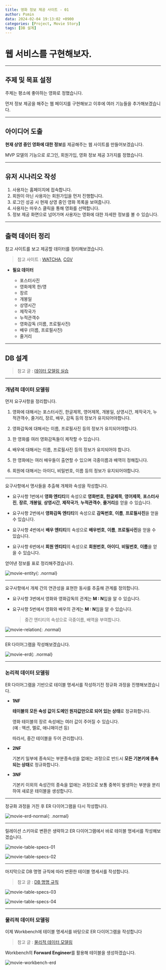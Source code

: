 ```yaml
---
title: 영화 정보 제공 사이트 - 01
author: Psmin
data: 2024-02-04 19:13:02 +0900
categories: [Project, Movie Story]
tags: [DB 설계]
---
```


# 웹 서비스를 구현해보자.

---

## 주제 및 목표 설정

주제는 평소에 좋아하는 영화로 정했습니다.

먼저 정보 제공을 해주는 웹 페이지를 구현해보고 이후에 여러 기능들을 추가해보겠습니다.

---

## 아이디어 도출

**현재 상영 중인 영화에 대한 정보**를 제공해주는 웹 사이트를 만들어보겠습니다.

MVP 모델의 기능으로 로그인, 회원가입, 영화 정보 제공 3가지를 정했습니다.

---

## 유저 시나리오 작성

1. 사용자는 홈페이지에 접속합니다.
2. 회원이 아닌 사용자는 회원가입을 먼저 진행합니다.
3. 로그인 성공 시 현재 상영 중인 영화 목록을 보여줍니다.
4. 사용자는 마우스 클릭을 통해 영화를 선택합니다.
5. 정보 제공 화면으로 넘어가며 사용자는 영화에 대한 자세한 정보를 볼 수 있습니다.

---

## 출력 데이터 정리

참고 사이트를 보고 제공할 데이터를 정리해보겠습니다.

> 참고 사이트 : [WATCHA](https://pedia.watcha.com/ko-KR/contents/mY5QnJW), [CGV](http://www.cgv.co.kr/movies/detail-view/?midx=77796#2)

- **필요 데이터**

  - 포스터사진
  - 영화제목 한/영
  - 장르
  - 개봉일
  - 상영시간
  - 제작국가
  - 누적관객수
  - 영화감독 (이름, 프로필사진)
  - 배우 (이름, 프로필사진)
  - 줄거리

---

## DB 설계

> 참고 글 : [데이터 모델링 실습](https://psmin1994.github.io/posts/data-modeling-ex/)

---

### 개념적 데이터 모델링

먼저 요구사항을 정리합니다.

1. 영화에 대해서는 포스터사진, 한글제목, 영어제목, 개봉일, 상영시간, 제작국가, 누적관객수, 줄거리, 장르, 배우, 감독 등의 정보가 유지되어야합니다.

2. 영화감독에 대해서는 이름, 프로필사진 등의 정보가 유지되어야합니다.

3. 한 영화를 여러 영화감독들이 제작할 수 있습니다.

4. 배우에 대해서는 이름, 프로필사진 등의 정보가 유지되어야 합니다.

5. 한 영화에는 여러 배우들이 출연할 수 있으며 극중이름과 배역이 정해집니다.

6. 회원에 대해서는 아이디, 비밀번호, 이름 등의 정보가 유지되어야합니다.

---

요구사항에서 명사들을 추출해 개체와 속성을 작성합니다.

- 요구사항 1번에서 **영화 엔티티**의 속성으로 **영화번호**, **한글제목**, **영어제목**, **포스터사진**, **장르**, **개봉일**, **상영시간**, **제작국가**, **누적관객수**, **줄거리**를 얻을 수 있습니다.

- 요구사항 2번에서 **영화감독 엔티티**의 속성으로 **감독번호**, **이름**, **프로필사진**을 얻을 수 있습니다.

- 요구사항 4번에서 **배우 엔티티**의 속성으로 **배우번호**, **이름**, **프로필사진**을 얻을 수 있습니다.

- 요구사항 6번에서 **회원 엔티티**의 속성으로 **회원번호**, **아이디**, **비밀번호**, **이름**을 얻을 수 있습니다.

얻어낸 정보를 표로 정리해주겠습니다.

![movie-entity](/assets/img/movie-entity.png){: .normal}

---

요구사항에서 개체 간의 연관성을 표현한 동사를 추출해 관계를 정의합니다.

- 요구사항 3번에서 영화와 영화감독의 관계는 **M : N**임을 알 수 있습니다.

- 요구사항 5번에서 영화와 배우의 관계는 **M : N**임을 알 수 있습니다.

  > 중간 엔티티의 속성으로 극중이름, 배역을 부여합니다.

![movie-relation](/assets/img/movie-relation.png){: .normal}

---

ER 다이어그램을 작성해보겠습니다.

![movie-erd](/assets/img/movie-erd.png){: .normal}

---

### 논리적 데이터 모델링

ER 다이어그램을 기반으로 테이블 명세서를 작성하기전 정규화 과정을 진행해보겠습니다.

- **1NF**

  **테이블의 모든 속성 값이 도메인 원자값만으로 되어 있는 상태**로 정규화합니다.

  영화 테이블의 장르 속성에는 여러 값이 주어질 수 있습니다.  
  (예 : 액션, 멜로, 애니매이션 등)

  따라서, 중간 테이블을 두어 관리합니다.

- **2NF**

  기본키 일부에 종속되는 부분종속성을 없애는 과정으로 반드시 **모든 기본키에 종속되는 상태**로 정규화합니다.

- **3NF**

  기본키 이외의 속성간의 종속을 없애는 과정으로 보통 중복이 발생하는 부분을 분리하여 새로운 테이블을 생성합니다.

---

정규화 과정을 거친 후 ER 다이어그램을 다시 작성합니다.

![movie-erd-normal](/assets/img/movie-erd-normal.png){: .normal}

---

릴레이션 스키마로 변환은 생략하고 ER 다이어그램에서 바로 테이블 명세서를 작성해보겠습니다.

![movie-table-specs-01](/assets/img/movie-table-specs-01.png)

![movie-table-specs-02](/assets/img/movie-table-specs-02.png)

---

마지막으로 DB 명명 규칙에 따라 변환한 테이블 명세서를 작성합니다.

> 참고 글 : [DB 명명 규칙](https://psmin1994.github.io/posts/db-naming/)

![movie-table-specs-03](/assets/img/movie-table-specs-03.png)

![movie-table-specs-04](/assets/img/movie-table-specs-04.png)

---

### 물리적 데이터 모델링

이제 Workbench에 테이블 명세서를 바탕으로 ER 다이어그램을 작성합니다

> 참고 글 : [물리적 데이터 모델링](https://psmin1994.github.io/posts/physical-modeling/)

Workbench의 **Forward Engineer**를 활용해 테이블을 생성하겠습니다.

![movie-workbench-erd](/assets/img/movie-workbench-erd.png)

